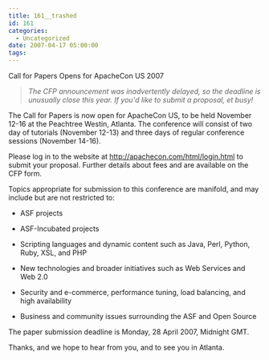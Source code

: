 ```yaml
---
title: 161__trashed
id: 161
categories:
  - Uncategorized
date: 2007-04-17 05:00:00
tags:
---
```


Call for Papers Opens for ApacheCon US 2007
> _The CFP announcement was inadvertently delayed, so the deadline is unusually close this year. If you'd like to submit a proposal, et busy!_

The Call for Papers is now open for ApacheCon US, to be held November 12-16 at the Peachtree Westin, Atlanta. The conference will consist of two day of tutorials (November 12-13) and three days of regular conference sessions (November 14-16).

Please log in to the website at <a>http://apachecon.com/html/login.html</a>
to submit your proposal. Further details about fees and are available on the CFP form.

Topics appropriate for submission to this conference are manifold,
and may include but are not restricted to:

*   ASF projects

*   ASF-Incubated projects

*   Scripting languages and dynamic content such as Java, Perl, Python,
Ruby, XSL, and PHP

*   New technologies and broader initiatives such as Web Services and
Web 2.0

*   Security and e-commerce, performance tuning, load balancing, and
high availability

*   Business and community issues surrounding the ASF and Open Source

The paper submission deadline is Monday, 28 April 2007, Midnight GMT.

Thanks, and we hope to hear from you, and to see you in Atlanta.